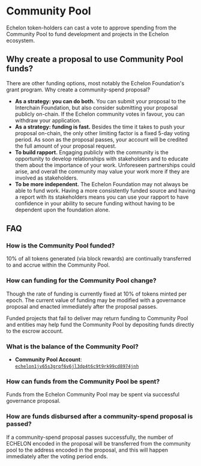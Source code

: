 <!--
order: 5
-->

# Community Pool

Echelon token-holders can cast a vote to approve spending from the Community Pool to fund development and projects in the
Echelon ecosystem.

## Why create a proposal to use Community Pool funds?

There are other funding options, most notably the Echelon Foundation's grant program. Why create a community-spend proposal?

- **As a strategy: you can do both.** You can submit your proposal to the Interchain Foundation, but also consider submitting your proposal publicly on-chain. If the Echelon community votes in favour, you can withdraw your application.
- **As a strategy: funding is fast.** Besides the time it takes to push your proposal on-chain, the only other limiting factor is a fixed 5-day voting period. As soon as the proposal passes, your account will be credited the full amount of your proposal request.
- **To build rapport.** Engaging publicly with the community is the opportunity to develop relationships with stakeholders and to educate them about the importance of your work. Unforeseen partnerships could arise, and overall the community may value your work more if they are involved as stakeholders.
- **To be more independent.** The Echelon Foundation may not always be able to fund work. Having a more consistently funded source and having a report with its stakeholders means you can use your rapport to have confidence in your ability to secure funding without having to be dependent upon the foundation alone.

## FAQ

### How is the Community Pool funded?

10% of all tokens generated (via block rewards) are continually transferred to and accrue within the Community Pool.

### How can funding for the Community Pool change?

Though the rate of funding is currently fixed at 10% of tokens minted per epoch. The current value of funding may be modified with a governance proposal and enacted immediately after the proposal passes.

Funded projects that fail to deliver may return funding to Community Pool and entities may help fund the Community Pool by depositing funds directly to the escrow account.

### What is the balance of the Community Pool?

- **Community Pool Account**: [`echelon1jv65s3grqf6v6jl3dp4t6c9t9rk99cd8974jnh`](https://www.mintscan.io/echelon/account/echelon1jv65s3grqf6v6jl3dp4t6c9t9rk99cd8974jnh)

### How can funds from the Community Pool be spent?

Funds from the Echelon Community Pool may be spent via successful governance proposal.

### How are funds disbursed after a community-spend proposal is passed?

If a community-spend proposal passes successfully, the number of ECHELON encoded in the proposal will be transferred from the community pool to the address encoded in the proposal, and this will happen immediately after the voting period ends.
